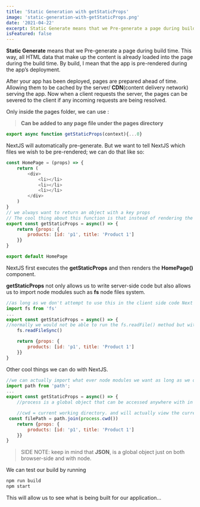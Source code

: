 ```yaml
---
title: 'Static Generation with getStaticProps'
image: 'static-generation-with-getStaticProps.png'
date: '2021-04-22'
excerpt: Static Generate means that we Pre-generate a page during build time. This way, all HTML data that make up the content is already loaded into the page during the build time. By build, I mean that the app is pre-rendered during the app’s deployment.
isFeatured: false
---
```


**Static Generate** means that we Pre-generate a page during build time. This way, all HTML data that make up the content is already loaded into the page during the build time. By build, I mean that the app is pre-rendered during the app’s deployment.

After your app has been deployed, pages are prepared ahead of time. Allowing them to be cached by the server/ **CDN**(content delivery network) serving the app. Now when a client requests the server, the pages can be severed to the client if any incoming requests are being resolved.

Only inside the pages folder, we can use :

> **Can be added to any page file under the pages directory**

```js
export async function getStaticProps(context){...0}
```

NextJS will automatically pre-generate. But we want to tell NextJS which files we wish to be pre-rendered; we can do that like so:

```js
const HomePage = (props) => {
	return (
    	<div>
        	<li></li>
            <li></li>
            <li></li>
        </div>
    )
}
// we always want to return an object with a key props
// The cool thing about this function is that instead of rendering the component function first we'll execute the getStaticProps function get our data and then render that data into the HomPage component.
export const getStaticProps = async() => {
    return {props: {
        products: [id: 'p1', title: 'Product 1']
    }}
}

export default HomePage
```

NextJS first executes the **getStaticProps** and then renders the **HomePage()** component.

**getStaticProps** not only allows us to write server-side code but also allows us to import node modules such as **fs** node files system.

```js
//as long as we don't attempt to use this in the client side code Next will split this away from the client side render. so the client wont see this import.
import fs from 'fs'
...
export const getStaticProps = async() => {
//normally we would not be able to run the fs.readFile() method but with Next we can actually import this in here and use the same way we would in a node application.
    fs.readFileSync()

    return {props: {
        products: [id: 'p1', title: 'Product 1']
    }}
}
```

Other cool things we can do with NextJS.

```js
//we can actually import what ever node modules we want as long as we only use them in the getStaticProps method
import path from 'path';
...
export const getStaticProps = async() => {
    //process is a global object that can be accessed anywhere with in a node application. Because nextJS doesn't read getStaticProps as a client file we can use the process object.

    //cwd = current working directory. and will actually view the current directory as the top level.
 const filePath = path.join(process.cwd())
    return {props: {
        products: [id: 'p1', title: 'Product 1']
    }}
}
```

> SIDE NOTE: keep in mind that **JSON**, is a global object just on both browser-side and with node.

We can test our build by running

```js
npm run build
npm start
```

This will allow us to see what is being built for our application…
